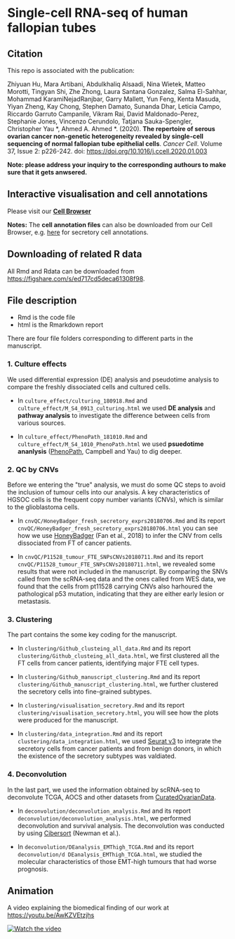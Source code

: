 # Single-cell RNA-seq of human fallopian tubes

## Citation

This repo is associated with the publication:

Zhiyuan Hu, Mara Artibani, Abdulkhaliq Alsaadi, Nina Wietek, Matteo Morotti, Tingyan Shi, Zhe Zhong, Laura Santana Gonzalez, Salma El-Sahhar, Mohammad KaramiNejadRanjbar, Garry Mallett, Yun Feng, Kenta Masuda, Yiyan Zheng, Kay Chong, Stephen Damato, Sunanda Dhar, Leticia Campo, Riccardo Garruto Campanile, Vikram Rai, David Maldonado-Perez, Stephanie Jones, Vincenzo Cerundolo, Tatjana Sauka-Spengler, Christopher Yau \*, Ahmed A. Ahmed \*. (2020). **The repertoire of serous ovarian cancer non-genetic heterogeneity revealed by single-cell sequencing of normal fallopian tube epithelial cells**. *Cancer Cell*. Volume 37, Issue 2: p226-242. doi: https://doi.org/10.1016/j.ccell.2020.01.003

**Note: please address your inquiry to the corresponding authours to make sure that it gets anwsered.**


## Interactive visualisation and cell annotations

Please visit our [**Cell Browser**](https://ovariancancercell.github.io)

**Notes:** The **cell annotation files** can also be downloaded from our Cell Browser, e.g. [here](https://ovariancancercell.github.io/sampleSecretoryCells/meta.tsv) for secretory cell annotations. 

## Downloading of related R data

All Rmd and Rdata can be downloaded from https://figshare.com/s/ed717cd5deca61308f98.

## File description

* Rmd is the code file
* html is the Rmarkdown report

There are four file folders corresponding to different parts in the manuscript.

### 1. Culture effects

We used differential expression (DE) analysis and pseudotime analysis to compare the freshly dissociated cells and cultured cells. 

* In `culture_effect/culturing_180918.Rmd` and `culture_effect/M_S4_0913_culturing.html` we used **DE analysis** and **pathway analysis** to investigate the difference between cells from various sources.

* In `culture_effect/PhenoPath_181010.Rmd` and `culture_effect/M_S4_1010_PhenoPath.html` we used **psuedotime ananlysis** ([PhenoPath](https://github.com/kieranrcampbell/phenopath), Campbell and Yau) to dig deeper.


### 2. QC by CNVs

Before we entering the "true" analysis, we must do some QC steps to avoid the inclusion of tumour cells into our analysis. A key characteristics of HGSOC cells is the frequent copy number variants (CNVs), which is similar to the glioblastoma cells.

* In `cnvQC/HoneyBadger_fresh_secretory_exprs20180706.Rmd` and its report `cnvQC/HoneyBadger_fresh_secretory_exprs20180706.html` you can see how we use [HoneyBadger](https://jef.works/HoneyBADGER/) (Fan et al., 2018) to infer the CNV from cells dissociated from FT of cancer patients. 

* In `cnvQC/P11528_tumour_FTE_SNPsCNVs20180711.Rmd` and its report `cnvQC/P11528_tumour_FTE_SNPsCNVs20180711.html`, we revealed some results that were not included in the manuscript. By comparing the SNVs called from the scRNA-seq data and the ones called from WES data, we found that the cells from pt11528 carrying CNVs also harhoured the pathological p53 mutation, indicating that they are either early lesion or metastasis. 


### 3. Clustering

The part contains the some key coding for the manuscript. 

* In `clustering/Github_clusteing_all_data.Rmd` and its report `clustering/Github_clusteing_all_data.html`, we first clustered all the FT cells from cancer patients, identifying major FTE cell types.

* In `clustering/Github_manuscript_clustering.Rmd` and its report `clustering/Github_manuscript_clustering.html`, we further clustered the secretory cells into fine-grained subtypes.

* In `clustering/visualisation_secretory.Rmd` and its report `clustering/visualisation_secretory.html`, you will see how the plots were produced for the manuscript.

* In `clustering/data_integration.Rmd` and its report `clustering/data_integration.html`, we used [Seurat v3](https://satijalab.org/seurat/v3.1/integration.html) to integrate the secretory cells from cancer patients and from benign donors, in which the existence of the secretory subtypes was valdiated.


### 4. Deconvolution

In the last part, we used the information obtained by scRNA-seq to deconvolute TCGA, AOCS and other datasets from [CuratedOvarianData](http://bioconductor.org/packages/release/data/experiment/html/curatedOvarianData.html).

* In `deconvolution/deconvolution_analysis.Rmd` and its report `deconvolution/deconvolution_analysis.html`, we performed deconvolution and survival analysis. The deconvolution was conducted by using [Cibersort](https://cibersort.stanford.edu/) (Newman et al.). 

* In `deconvolution/DEanalysis_EMThigh_TCGA.Rmd` and its report `deconvolution/d DEanalysis_EMThigh_TCGA.html`, we studied the molecular characteristics of those EMT-high tumours that had worse prognosis.


## Animation

A video explaining the biomedical finding of our work at https://youtu.be/AwKZVEtzjhs

[![Watch the video](https://img.youtube.com/vi/AwKZVEtzjhs/hqdefault.jpg)](https://youtu.be/AwKZVEtzjhs)




